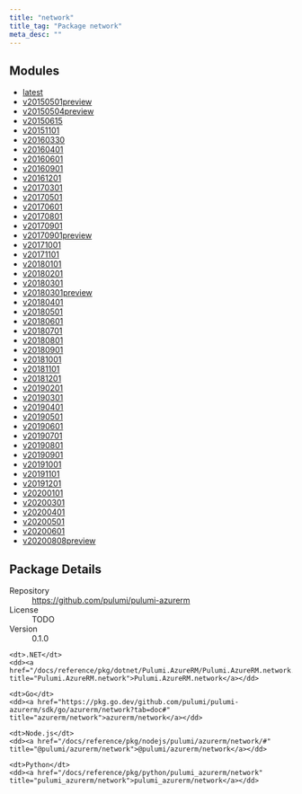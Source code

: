 ```yaml
---
title: "network"
title_tag: "Package network"
meta_desc: ""
---
```


<!-- WARNING: this file was generated by Pulumi Docs Generator. -->
<!-- Do not edit by hand unless you're certain you know what you are doing! -->



<h2 id="modules">Modules</h2>
<ul class="api">
    <li><a href="latest/" title="latest"><span class="symbol module"></span>latest</a></li>
    <li><a href="v20150501preview/" title="v20150501preview"><span class="symbol module"></span>v20150501preview</a></li>
    <li><a href="v20150504preview/" title="v20150504preview"><span class="symbol module"></span>v20150504preview</a></li>
    <li><a href="v20150615/" title="v20150615"><span class="symbol module"></span>v20150615</a></li>
    <li><a href="v20151101/" title="v20151101"><span class="symbol module"></span>v20151101</a></li>
    <li><a href="v20160330/" title="v20160330"><span class="symbol module"></span>v20160330</a></li>
    <li><a href="v20160401/" title="v20160401"><span class="symbol module"></span>v20160401</a></li>
    <li><a href="v20160601/" title="v20160601"><span class="symbol module"></span>v20160601</a></li>
    <li><a href="v20160901/" title="v20160901"><span class="symbol module"></span>v20160901</a></li>
    <li><a href="v20161201/" title="v20161201"><span class="symbol module"></span>v20161201</a></li>
    <li><a href="v20170301/" title="v20170301"><span class="symbol module"></span>v20170301</a></li>
    <li><a href="v20170501/" title="v20170501"><span class="symbol module"></span>v20170501</a></li>
    <li><a href="v20170601/" title="v20170601"><span class="symbol module"></span>v20170601</a></li>
    <li><a href="v20170801/" title="v20170801"><span class="symbol module"></span>v20170801</a></li>
    <li><a href="v20170901/" title="v20170901"><span class="symbol module"></span>v20170901</a></li>
    <li><a href="v20170901preview/" title="v20170901preview"><span class="symbol module"></span>v20170901preview</a></li>
    <li><a href="v20171001/" title="v20171001"><span class="symbol module"></span>v20171001</a></li>
    <li><a href="v20171101/" title="v20171101"><span class="symbol module"></span>v20171101</a></li>
    <li><a href="v20180101/" title="v20180101"><span class="symbol module"></span>v20180101</a></li>
    <li><a href="v20180201/" title="v20180201"><span class="symbol module"></span>v20180201</a></li>
    <li><a href="v20180301/" title="v20180301"><span class="symbol module"></span>v20180301</a></li>
    <li><a href="v20180301preview/" title="v20180301preview"><span class="symbol module"></span>v20180301preview</a></li>
    <li><a href="v20180401/" title="v20180401"><span class="symbol module"></span>v20180401</a></li>
    <li><a href="v20180501/" title="v20180501"><span class="symbol module"></span>v20180501</a></li>
    <li><a href="v20180601/" title="v20180601"><span class="symbol module"></span>v20180601</a></li>
    <li><a href="v20180701/" title="v20180701"><span class="symbol module"></span>v20180701</a></li>
    <li><a href="v20180801/" title="v20180801"><span class="symbol module"></span>v20180801</a></li>
    <li><a href="v20180901/" title="v20180901"><span class="symbol module"></span>v20180901</a></li>
    <li><a href="v20181001/" title="v20181001"><span class="symbol module"></span>v20181001</a></li>
    <li><a href="v20181101/" title="v20181101"><span class="symbol module"></span>v20181101</a></li>
    <li><a href="v20181201/" title="v20181201"><span class="symbol module"></span>v20181201</a></li>
    <li><a href="v20190201/" title="v20190201"><span class="symbol module"></span>v20190201</a></li>
    <li><a href="v20190301/" title="v20190301"><span class="symbol module"></span>v20190301</a></li>
    <li><a href="v20190401/" title="v20190401"><span class="symbol module"></span>v20190401</a></li>
    <li><a href="v20190501/" title="v20190501"><span class="symbol module"></span>v20190501</a></li>
    <li><a href="v20190601/" title="v20190601"><span class="symbol module"></span>v20190601</a></li>
    <li><a href="v20190701/" title="v20190701"><span class="symbol module"></span>v20190701</a></li>
    <li><a href="v20190801/" title="v20190801"><span class="symbol module"></span>v20190801</a></li>
    <li><a href="v20190901/" title="v20190901"><span class="symbol module"></span>v20190901</a></li>
    <li><a href="v20191001/" title="v20191001"><span class="symbol module"></span>v20191001</a></li>
    <li><a href="v20191101/" title="v20191101"><span class="symbol module"></span>v20191101</a></li>
    <li><a href="v20191201/" title="v20191201"><span class="symbol module"></span>v20191201</a></li>
    <li><a href="v20200101/" title="v20200101"><span class="symbol module"></span>v20200101</a></li>
    <li><a href="v20200301/" title="v20200301"><span class="symbol module"></span>v20200301</a></li>
    <li><a href="v20200401/" title="v20200401"><span class="symbol module"></span>v20200401</a></li>
    <li><a href="v20200501/" title="v20200501"><span class="symbol module"></span>v20200501</a></li>
    <li><a href="v20200601/" title="v20200601"><span class="symbol module"></span>v20200601</a></li>
    <li><a href="v20200808preview/" title="v20200808preview"><span class="symbol module"></span>v20200808preview</a></li>
</ul>

<h2 id="package-details">Package Details</h2>
<dl class="package-details">
	<dt>Repository</dt>
	<dd><a href="https://github.com/pulumi/pulumi-azurerm">https://github.com/pulumi/pulumi-azurerm</a></dd>
	<dt>License</dt>
	<dd>TODO</dd>
	<dt>Version</dt>
	<dd>0.1.0</dd>
</dl>



<dl class="tabular">

    <dt>.NET</dt>
    <dd><a href="/docs/reference/pkg/dotnet/Pulumi.AzureRM/Pulumi.AzureRM.network.html" title="Pulumi.AzureRM.network">Pulumi.AzureRM.network</a></dd>

    <dt>Go</dt>
    <dd><a href="https://pkg.go.dev/github.com/pulumi/pulumi-azurerm/sdk/go/azurerm/network?tab=doc#" title="azurerm/network">azurerm/network</a></dd>

    <dt>Node.js</dt>
    <dd><a href="/docs/reference/pkg/nodejs/pulumi/azurerm/network/#" title="@pulumi/azurerm/network">@pulumi/azurerm/network</a></dd>

    <dt>Python</dt>
    <dd><a href="/docs/reference/pkg/python/pulumi_azurerm/network" title="pulumi_azurerm/network">pulumi_azurerm/network</a></dd>

</dl>

